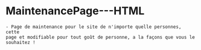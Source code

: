 # MaintenancePage---HTML

    - Page de maintenance pour le site de n'importe quelle personnes, cette
    page et modifiable pour tout goût de personne, a la façons que vous le
    souhaitez !
    
   
